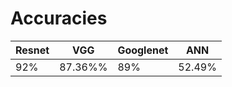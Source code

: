 # Accuracies 

| Resnet | VGG| Googlenet|ANN |
| ------ | ---|----------|--|
| 92% | 87.36%%    |89%|52.49%

